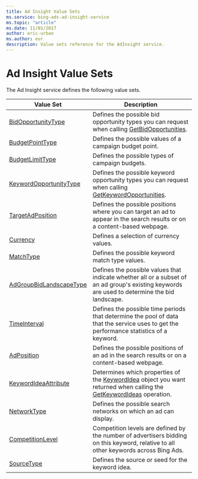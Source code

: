 ```yaml
---
title: Ad Insight Value Sets
ms.service: bing-ads-ad-insight-service
ms.topic: "article"
ms.date: 11/01/2017
author: eric-urban
ms.author: eur
description: Value sets reference for the AdInsight service.
---
```

# Ad Insight Value Sets
The Ad Insight service defines the following value sets.

|Value Set|Description|
|---|---|
|[BidOpportunityType](bidopportunitytype.md)|Defines the possible bid opportunity types you can request when calling [GetBidOpportunities](../ad-insight-service/getbidopportunities.md).|
|[BudgetPointType](budgetpointtype.md)|Defines the possible values of a campaign budget point.|
|[BudgetLimitType](budgetlimittype.md)|Defines the possible types of campaign budgets.|
|[KeywordOpportunityType](keywordopportunitytype.md)|Defines the possible keyword opportunity types you can request when calling [GetKeywordOpportunities](../ad-insight-service/getkeywordopportunities.md).|
|[TargetAdPosition](targetadposition.md)|Defines the possible positions where you can target an ad to appear in the search results or on a content-based webpage.|
|[Currency](currency.md)|Defines a selection of currency values.|
|[MatchType](matchtype.md)|Defines the possible keyword match type values.|
|[AdGroupBidLandscapeType](adgroupbidlandscapetype.md)|Defines the possible values that indicate whether all or a subset of an ad group's existing keywords are used to determine the bid landscape.|
|[TimeInterval](timeinterval.md)|Defines the possible time periods that determine the pool of data that the service uses to get the performance statistics of a keyword.|
|[AdPosition](adposition.md)|Defines the possible positions of an ad in the search results or on a content-based webpage.|
|[KeywordIdeaAttribute](keywordideaattribute.md)|Determines which properties of the [KeywordIdea](../ad-insight-service/keywordidea.md) object you want returned when calling the [GetKeywordIdeas](../ad-insight-service/getkeywordideas.md) operation.|
|[NetworkType](networktype.md)|Defines the possible search networks on which an ad can display.|
|[CompetitionLevel](competitionlevel.md)|Competition levels are defined by the number of advertisers bidding on this keyword, relative to all other keywords across Bing Ads.|
|[SourceType](sourcetype.md)|Defines the source or seed for the keyword idea.|
